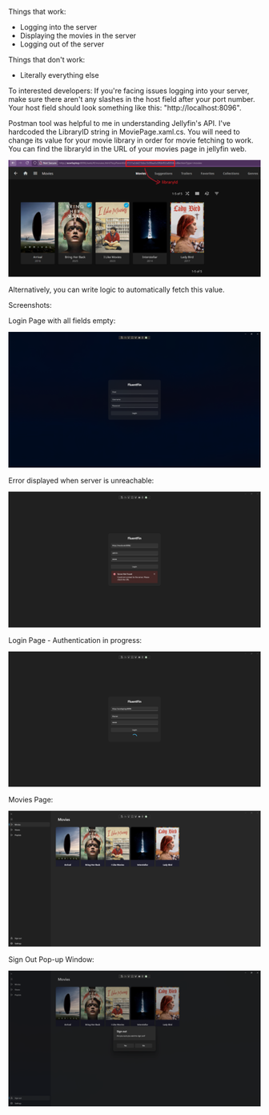 Things that work:
* Logging into the server
* Displaying the movies in the server
* Logging out of the server

Things that don't work:
* Literally everything else

To interested developers:
If you're facing issues logging into your server, make sure there aren't any slashes in the host field after your port number. Your host field should look something like this: "http://localhost:8096".

Postman tool was helpful to me in understanding Jellyfin's API. I've hardcoded the LibraryID string in MoviePage.xaml.cs. You will need to change its value for your movie library in order for movie fetching to work. You can find the libraryId in the URL of your movies page in jellyfin web.

![libraryId taken from Jellyfin Web Movies Page URL](screenshots/FluentFin_libraryId.png)

Alternatively, you can write logic to automatically fetch this value.

Screenshots:

Login Page with all fields empty:

![Login Page with all fields empty](screenshots/FluentFin_loginPage_Empty.png)

Error displayed when server is unreachable:

![Error displayed when server is unreachable](screenshots/FluentFin_loginPage_Error.png)

Login Page - Authentication in progress:

![Login Page - Authentication in progress](screenshots/FluentFin_loginPage_Login.png)

Movies Page:

![Movies Page](screenshots/FluentFin_moviesPage.png)

Sign Out Pop-up Window:

![Sign Out Pop-up Window](screenshots/FluentFin_signOut.png)
